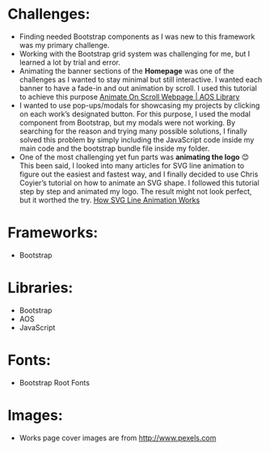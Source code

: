# Challenges: 
- Finding needed Bootstrap components as I was new to this framework was my primary challenge. 
- Working with the Bootstrap grid system was challenging for me, but I learned a lot by trial and error. 
- Animating the banner sections of the **Homepage** was one of the challenges as I wanted to stay minimal but still interactive. I wanted each banner to have a fade-in and out animation by scroll. 
I used this tutorial to achieve this purpose [Animate On Scroll Webpage | AOS Library](https://www.youtube.com/watch?v=ptfUwPJbGlQ)
- I wanted to use pop-ups/modals for showcasing my projects by clicking on each work’s designated button. For this purpose, I used the modal component from Bootstrap, but my modals were not working. By searching for the reason and trying many possible solutions, I finally solved this problem by simply including the JavaScript code inside my main code and the bootstrap bundle file inside my folder.
- One of the most challenging yet fun parts was **animating the logo** 😊
 This been said, I looked into many articles for SVG line animation to figure out the easiest and fastest way, and I finally decided to use Chris Coyier’s tutorial on how to animate an SVG shape.  I followed this tutorial step by step and animated my logo. The result might not look perfect, but it worthed the try.
[How SVG Line Animation Works](https://css-tricks.com/svg-line-animation-works/)
# Frameworks:
- Bootstrap
# Libraries:
- Bootstrap
- AOS 
- JavaScript
# Fonts:
- Bootstrap Root Fonts
# Images:
- Works page cover images are from <http://www.pexels.com>
